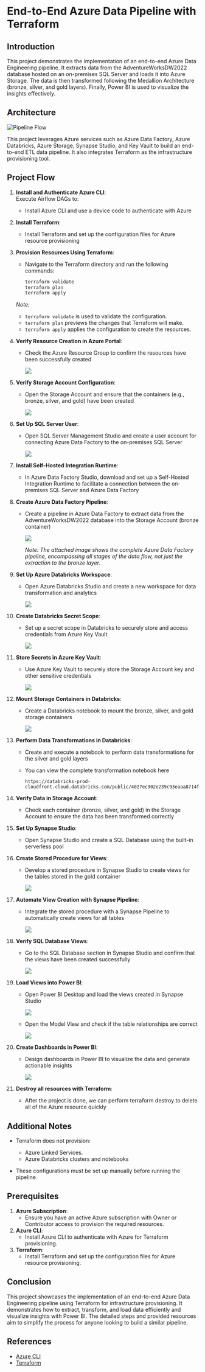 # End-to-End Azure Data Pipeline with Terraform

## Introduction
This project demonstrates the implementation of an end-to-end Azure Data Engineering pipeline. It extracts data from the AdventureWorksDW2022 database hosted on an on-premises SQL Server and loads it into Azure Storage. The data is then transformed following the Medallion Architecture (bronze, silver, and gold layers). Finally, Power BI is used to visualize the insights effectively.

## Architecture

![Pipeline Flow](/images/0.project_architecture.png "Project Architecture")

This project leverages Azure services such as Azure Data Factory, Azure Databricks, Azure Storage, Synapse Studio, and Key Vault to build an end-to-end ETL data pipeline. It also integrates Terraform as the infrastructure provisioning tool.

## Project Flow

1. **Install and Authenticate Azure CLI**:  
   Execute Airflow DAGs to:
    - Install Azure CLI and use a device code to authenticate with Azure

2. **Install Terraform**:
    - Install Terraform and set up the configuration files for Azure resource provisioning

3. **Provision Resources Using Terraform**:  
    - Navigate to the Terraform directory and run the following commands:

        ```bash
        terraform validate
        terraform plan
        terraform apply
        ```

    *Note:*  
    - `terraform validate` is used to validate the configuration.  
    - `terraform plan` previews the changes that Terraform will make.  
    - `terraform apply` applies the configuration to create the resources.  

4. **Verify Resource Creation in Azure Portal**:  
    - Check the Azure Resource Group to confirm the resources have been successfully created

        ![](/images/1.resource_group.png "")

5. **Verify Storage Account Configuration**:  
    - Open the Storage Account and ensure that the containers (e.g., bronze, silver, and gold) have been created

        ![](/images/2.azure_storage.png "")

6. **Set Up SQL Server User**:  
    - Open SQL Server Management Studio and create a user account for connecting Azure Data Factory to the on-premises SQL Server

        ![](/images/9.ssms_DW2022.png "")

7. **Install Self-Hosted Integration Runtime**: 
    - In Azure Data Factory Studio, download and set up a Self-Hosted Integration Runtime to facilitate a connection between the on-premises SQL Server and Azure Data Factory

8. **Create Azure Data Factory Pipeline**: 
    - Create a pipeline in Azure Data Factory to extract data from the AdventureWorksDW2022 database into the Storage Account (bronze container)

        ![](/images/3.azure_adf.png "")

        *Note: The attached image shows the complete Azure Data Factory pipeline, encompassing all stages of the data flow, not just the extraction to the bronze layer.*

9. **Set Up Azure Databricks Workspace**: 
    - Open Azure Databricks Studio and create a new workspace for data transformation and analytics

        ![](/images/4.adb_workspace.png "")

10. **Create Databricks Secret Scope**: 
    - Set up a secret scope in Databricks to securely store and access credentials from Azure Key Vault

        ![](/images/4.adb_secretscope.png "")

11. **Store Secrets in Azure Key Vault**: 
    - Use Azure Key Vault to securely store the Storage Account key and other sensitive credentials

        ![](/images/6.azure_keyvault.png "")

12. **Mount Storage Containers in Databricks**: 
    - Create a Databricks notebook to mount the bronze, silver, and gold storage containers

        ![](/images/4.adb_storageMount.png "")

13. **Perform Data Transformations in Databricks**: 
    - Create and execute a notebook to perform data transformations for the silver and gold layers

    - You can view the complete transformation notebook here

        ```plaintext
        https://databricks-prod-cloudfront.cloud.databricks.com/public/4027ec902e239c93eaaa8714f173bcfc/3584113975543867/3069332466541837/5462809743132410/latest.html
        ```

14. **Verify Data in Storage Account**: 
    - Check each container (bronze, silver, and gold) in the Storage Account to ensure the data has been transformed correctly

15. **Set Up Synapse Studio**: 
    - Open Synapse Studio and create a SQL Database using the built-in serverless pool
    
16. **Create Stored Procedure for Views**: 
    - Develop a stored procedure in Synapse Studio to create views for the tables stored in the gold container

        ![](/images/5.synapse_storedproc.png "")

17. **Automate View Creation with Synapse Pipeline**: 
    - Integrate the stored procedure with a Synapse Pipeline to automatically create views for all tables

        ![](/images/5.synapse_pipeline.png "")

18. **Verify SQL Database Views**: 
    - Go to the SQL Database section in Synapse Studio and confirm that the views have been created successfully

        ![](/images/5.synapse_result.png "")

19. **Load Views into Power BI**: 
    - Open Power BI Desktop and load the views created in Synapse Studio

        ![](/images/7.pbi_dataload.png "")

    - Open the Model View and check if the table relationships are correct

        ![](/images/7.pbi_semantic.png "")

20. **Create Dashboards in Power BI**: 
    - Design dashboards in Power BI to visualize the data and generate actionable insights

        ![](/images/8.dashboard.gif "")

21. **Destroy all resources with Terraform**: 
    - After the project is done, we can perform terraform destroy to delete all of the Azure resource quickly

## Additional Notes

- Terraform does not provision:
  - Azure Linked Services.
  - Azure Databricks clusters and notebooks

- These configurations must be set up manually before running the pipeline.

## Prerequisites

1. **Azure Subscription**: 
    - Ensure you have an active Azure subscription with Owner or Contributor access to provision the required resources.
2. **Azure CLI**:
    - Install Azure CLI to authenticate with Azure for Terraform provisioning.
3. **Terraform**: 
    - Install Terraform and set up the configuration files for Azure resource provisioning.

## Conclusion
This project showcases the implementation of an end-to-end Azure Data Engineering pipeline using Terraform for infrastructure provisioning. It demonstrates how to extract, transform, and load data efficiently and visualize insights with Power BI. The detailed steps and provided resources aim to simplify the process for anyone looking to build a similar pipeline.

## References
- [Azure CLI](https://docs.microsoft.com/en-us/cli/azure/)
- [Terraform](https://www.terraform.io/docs/)

